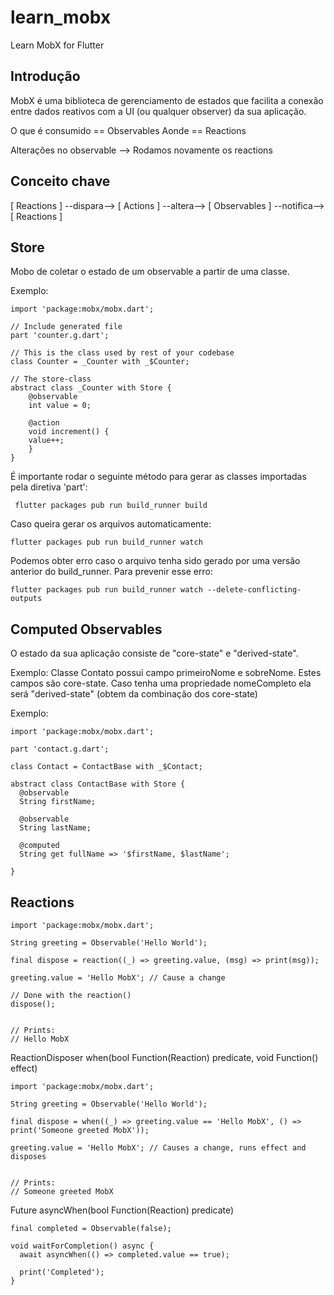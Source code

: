 # learn_mobx

Learn MobX for Flutter

## Introdução

MobX é uma biblioteca de gerenciamento de estados que facilita a conexão entre dados reativos com a UI (ou qualquer observer) da sua aplicação.

O que é consumido == Observables
Aonde == Reactions

Alterações no observable --> Rodamos novamente os reactions

## Conceito chave

[ Reactions ] --dispara--> [ Actions ] --altera--> [ Observables ] --notifica--> [ Reactions ]


## Store

Mobo de coletar o estado de um observable a partir de uma classe.

Exemplo:

```
import 'package:mobx/mobx.dart';

// Include generated file
part 'counter.g.dart';

// This is the class used by rest of your codebase
class Counter = _Counter with _$Counter;

// The store-class
abstract class _Counter with Store {
    @observable
    int value = 0;

    @action
    void increment() {
    value++;
    }
}
```

É importante rodar o seguinte método para gerar as classes importadas pela diretiva 'part':

```
 flutter packages pub run build_runner build
 ```

 Caso queira gerar os arquivos automaticamente:

 ```
 flutter packages pub run build_runner watch
```

Podemos obter erro caso o arquivo tenha sido gerado por uma versão anterior do build_runner. Para prevenir esse erro:

```
flutter packages pub run build_runner watch --delete-conflicting-outputs
```

## Computed Observables

O estado da sua aplicação consiste de  "core-state" e "derived-state".

Exemplo: Classe Contato possui campo primeiroNome e sobreNome. Estes campos são core-state. Caso tenha uma propriedade nomeCompleto ela será "derived-state" (obtem da combinação dos core-state)


Exemplo:
```
import 'package:mobx/mobx.dart';

part 'contact.g.dart';

class Contact = ContactBase with _$Contact;

abstract class ContactBase with Store {
  @observable
  String firstName;

  @observable
  String lastName;

  @computed
  String get fullName => '$firstName, $lastName';

}
```

## Reactions
```
import 'package:mobx/mobx.dart';

String greeting = Observable('Hello World');

final dispose = reaction((_) => greeting.value, (msg) => print(msg));

greeting.value = 'Hello MobX'; // Cause a change

// Done with the reaction()
dispose();


// Prints:
// Hello MobX
```


ReactionDisposer when(bool Function(Reaction) predicate, void Function() effect)

```
import 'package:mobx/mobx.dart';

String greeting = Observable('Hello World');

final dispose = when((_) => greeting.value == 'Hello MobX', () => print('Someone greeted MobX'));

greeting.value = 'Hello MobX'; // Causes a change, runs effect and disposes


// Prints:
// Someone greeted MobX
```

Future<void> asyncWhen(bool Function(Reaction) predicate)
```
final completed = Observable(false);

void waitForCompletion() async {
  await asyncWhen(() => completed.value == true);

  print('Completed');
}
```
